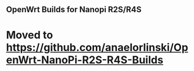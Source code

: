 ## OpenWrt Builds for Nanopi R2S/R4S

# Moved to https://github.com/anaelorlinski/OpenWrt-NanoPi-R2S-R4S-Builds # 

